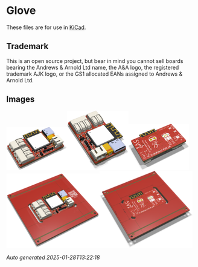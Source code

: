 # Glove

These files are for use in [KiCad](https://www.kicad.org).

## Trademark

This is an open source project, but bear in mind you cannot sell boards bearing the Andrews & Arnold Ltd name, the A&A logo, the registered trademark AJK logo, or the GS1 allocated EANs assigned to Andrews & Arnold Ltd.

## Images

<img src='Glove.png' width=32%><img src='Glove-90.png' width=32%><img src='Glove-bottom.png' width=32%>
<img src='Glove-panel.png' width=49%><img src='Glove-panel-bottom.png' width=49%>

*Auto generated 2025-01-28T13:22:18*
